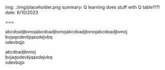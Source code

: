 img: ./img/placeholder.png
summary: Q learning does stuff with Q table?!?!
date: 6/10/2023

===

abcdoadjbvnojabcdoadjbvnojabcdoadjbvnojabcdoadjbvnoj  
bvjaqodevbjqaodejvbq  
odevbqjo

abcdoadjbvnoj  
bvjaqodevbjqaodejvbq  
odevbqjo